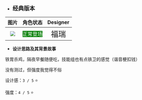 * **<font size="4">经典版本</font>**

|          图片           | 角色状态                                                                 |         Designer         |
|:---------------------:|----------------------------------------------------------------------|:------------------------:|
| ![](pic/99/x99SJ.png) | <font style="background: green" color = white size = "3">正常登场</font> | <font size="5">福瑞</font> |

* **设计思路及其背景故事**

铁胃杀鸡，隔夜早餐随便吃，技能组也有点铁卫的感觉（谐音梗扣钱）

没有测过，但强度我觉得不俗

设计感：``3 / 5`` ⭐

强度：``4 / 5`` ⭐